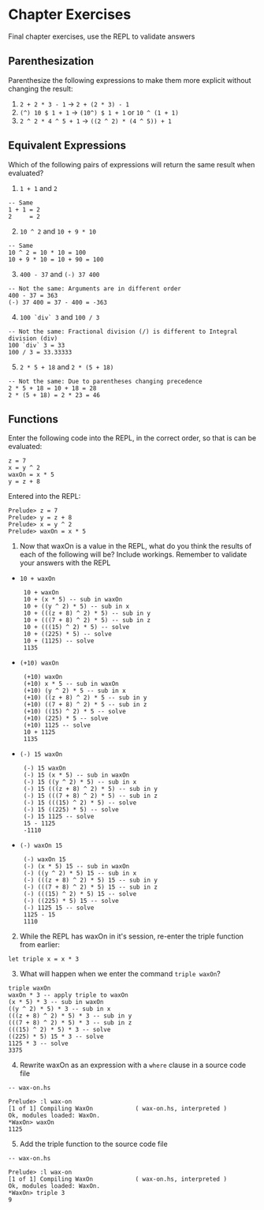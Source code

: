 # Chapter Exercises
Final chapter exercises, use the REPL to validate answers

## Parenthesization
Parenthesize the following expressions to make them more explicit without changing the result:
1. `2 + 2 * 3 - 1` -> `2 + (2 * 3) - 1`
2. `(^) 10 $ 1 + 1` -> `(10^) $ 1 + 1` or `10 ^ (1 + 1)`
3. `2 ^ 2 * 4 ^ 5 + 1` -> `((2 ^ 2) * (4 ^ 5)) + 1`

## Equivalent Expressions
Which of the following pairs of expressions will return the same result when evaluated?
1. `1 + 1` and `2`

  ```
  -- Same
  1 + 1 = 2
  2     = 2
  ```

2. `10 ^ 2` and `10 + 9 * 10`

  ```
  -- Same
  10 ^ 2 = 10 * 10 = 100
  10 + 9 * 10 = 10 + 90 = 100
  ```

3. `400 - 37` and `(-) 37 400`

  ```
  -- Not the same: Arguments are in different order
  400 - 37 = 363
  (-) 37 400 = 37 - 400 = -363
  ```

4. ``100 `div` 3`` and `100 / 3`

  ```
  -- Not the same: Fractional division (/) is different to Integral division (div)
  100 `div` 3 = 33
  100 / 3 = 33.33333
  ```

5. `2 * 5 + 18` and `2 * (5 + 18)`

  ```
  -- Not the same: Due to parentheses changing precedence
  2 * 5 + 18 = 10 + 18 = 28
  2 * (5 + 18) = 2 * 23 = 46
  ```

## Functions
Enter the following code into the REPL, in the correct order, so that is can be evaluated:
```
z = 7
x = y ^ 2
waxOn = x * 5
y = z + 8
```
Entered into the REPL:
```
Prelude> z = 7
Prelude> y = z + 8
Prelude> x = y ^ 2
Prelude> waxOn = x * 5
```

1. Now that waxOn is a value in the REPL, what do you think the results of each of the following will be? Include workings. Remember to validate your answers with the REPL

- `10 + waxOn`

  ```
   10 + waxOn
   10 + (x * 5) -- sub in waxOn
   10 + ((y ^ 2) * 5) -- sub in x
   10 + (((z + 8) ^ 2) * 5) -- sub in y
   10 + (((7 + 8) ^ 2) * 5) -- sub in z
   10 + (((15) ^ 2) * 5) -- solve
   10 + ((225) * 5) -- solve
   10 + (1125) -- solve
   1135
  ```

- `(+10) waxOn`

  ```
   (+10) waxOn
   (+10) x * 5 -- sub in waxOn
   (+10) (y ^ 2) * 5 -- sub in x
   (+10) ((z + 8) ^ 2) * 5 -- sub in y
   (+10) ((7 + 8) ^ 2) * 5 -- sub in z
   (+10) ((15) ^ 2) * 5 -- solve
   (+10) (225) * 5 -- solve
   (+10) 1125 -- solve
   10 + 1125
   1135
  ```

- `(-) 15 waxOn`

  ```
   (-) 15 waxOn
   (-) 15 (x * 5) -- sub in waxOn
   (-) 15 ((y ^ 2) * 5) -- sub in x
   (-) 15 (((z + 8) ^ 2) * 5) -- sub in y
   (-) 15 (((7 + 8) ^ 2) * 5) -- sub in z
   (-) 15 (((15) ^ 2) * 5) -- solve
   (-) 15 ((225) * 5) -- solve
   (-) 15 1125 -- solve
   15 - 1125
   -1110
  ```

- `(-) waxOn 15`

  ```
   (-) waxOn 15
   (-) (x * 5) 15 -- sub in waxOn
   (-) ((y ^ 2) * 5) 15 -- sub in x
   (-) (((z + 8) ^ 2) * 5) 15 -- sub in y
   (-) (((7 + 8) ^ 2) * 5) 15 -- sub in z
   (-) (((15) ^ 2) * 5) 15 -- solve
   (-) ((225) * 5) 15 -- solve
   (-) 1125 15 -- solve
   1125 - 15
   1110
  ```
2. While the REPL has waxOn in it's session, re-enter the triple function from earlier:

  ```
  let triple x = x * 3
  ```

3. What will happen when we enter the command `triple waxOn`?

  ```
  triple waxOn
  waxOn * 3 -- apply triple to waxOn
  (x * 5) * 3 -- sub in waxOn
  ((y ^ 2) * 5) * 3 -- sub in x
  (((z + 8) ^ 2) * 5) * 3 -- sub in y
  (((7 + 8) ^ 2) * 5) * 3 -- sub in z
  (((15) ^ 2) * 5) * 3 -- solve
  ((225) * 5) 15 * 3 -- solve
  1125 * 3 -- solve
  3375
  ```

4. Rewrite waxOn as an expression with a `where` clause in a source code file

  ```
  -- wax-on.hs

  Prelude> :l wax-on
  [1 of 1] Compiling WaxOn            ( wax-on.hs, interpreted )
  Ok, modules loaded: WaxOn.
  *WaxOn> waxOn
  1125
  ```

5. Add the triple function to the source code file

  ```
  -- wax-on.hs

  Prelude> :l wax-on
  [1 of 1] Compiling WaxOn            ( wax-on.hs, interpreted )
  Ok, modules loaded: WaxOn.
  *WaxOn> triple 3
  9
  ```
